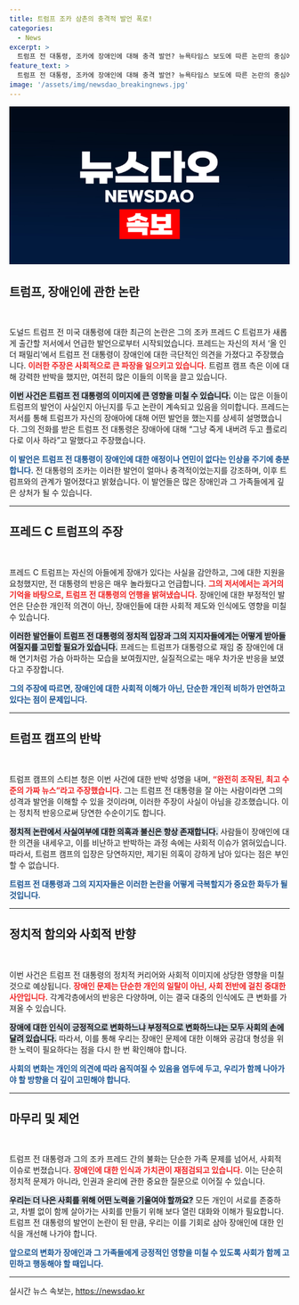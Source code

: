 ```yaml
---
title: 트럼프 조카 삼촌의 충격적 발언 폭로!
categories:
  - News
excerpt: >
  트럼프 전 대통령, 조카에 장애인에 대해 충격 발언? 뉴욕타임스 보도에 따른 논란의 중심에 서 있다. 조카의 폭로가 진실인지 가짜 뉴스인지, 트럼프 캠프의 반박과 함께 밝혀진다! 클릭해 자세한 내용을 확인하세요!
feature_text: >
  트럼프 전 대통령, 조카에 장애인에 대해 충격 발언? 뉴욕타임스 보도에 따른 논란의 중심에 서 있다. 조카의 폭로가 진실인지 가짜 뉴스인지, 트럼프 캠프의 반박과 함께 밝혀진다! 클릭해 자세한 내용을 확인하세요!
image: '/assets/img/newsdao_breakingnews.jpg'
---
```


<p><img src="/assets/img/newsdao_breakingnews.jpg" alt="implanttips 속보" /></p>

<h2 data-ke-size="size26">트럼프, 장애인에 관한 논란</h2>

<p data-ke-size="size16">&nbsp;</p>

<p>도널드 트럼프 전 미국 대통령에 대한 최근의 논란은 그의 조카 프레드 C 트럼프가 새롭게 출간할 저서에서 언급한 발언으로부터 시작되었습니다. 프레드는 자신의 저서 ‘올 인 더 패밀리’에서 트럼프 전 대통령이 장애인에 대한 극단적인 의견을 가졌다고 주장했습니다. <b><span style="color: #ee2323;">이러한 주장은 사회적으로 큰 파장을 일으키고 있습니다.</span></b> 트럼프 캠프 측은 이에 대해 강력한 반박을 했지만, 여전히 많은 이들의 이목을 끌고 있습니다.</p>

<p><b><span style="background-color: #21538527;">이번 사건은 트럼프 전 대통령의 이미지에 큰 영향을 미칠 수 있습니다.</span></b> 이는 많은 이들이 트럼프의 발언이 사실인지 아닌지를 두고 논란이 계속되고 있음을 의미합니다. 프레드는 저서를 통해 트럼프가 자신의 장애아에 대해 어떤 발언을 했는지를 상세히 설명했습니다. 그의 전화를 받은 트럼프 전 대통령은 장애아에 대해 “그냥 죽게 내버려 두고 플로리다로 이사 하라”고 말했다고 주장했습니다.</p>

<p><b><span style="color: #1a5490;">이 발언은 트럼프 전 대통령이 장애인에 대한 애정이나 연민이 없다는 인상을 주기에 충분합니다.</span></b> 전 대통령의 조카는 이러한 발언이 얼마나 충격적이었는지를 강조하며, 이후 트럼프와의 관계가 멀어졌다고 밝혔습니다. 이 발언들은 많은 장애인과 그 가족들에게 깊은 상처가 될 수 있습니다.</p>

<hr>

<h2 data-ke-size="size26">프레드 C 트럼프의 주장</h2>

<p data-ke-size="size16">&nbsp;</p>

<p>프레드 C 트럼프는 자신의 아들에게 장애가 있다는 사실을 감안하고, 그에 대한 지원을 요청했지만, 전 대통령의 반응은 매우 놀라웠다고 언급합니다. <b><span style="color: #ee2323;">그의 저서에서는 과거의 기억을 바탕으로, 트럼프 전 대통령의 언행을 밝혀냈습니다.</span></b> 장애인에 대한 부정적인 발언은 단순한 개인적 의견이 아닌, 장애인들에 대한 사회적 제도와 인식에도 영향을 미칠 수 있습니다.</p>

<p><b><span style="background-color: #21538527;">이러한 발언들이 트럼프 전 대통령의 정치적 입장과 그의 지지자들에게는 어떻게 받아들여질지를 고민할 필요가 있습니다.</span></b> 프레드는 트럼프가 대통령으로 재임 중 장애인에 대해 연기처럼 가슴 아파하는 모습을 보여줬지만, 실질적으로는 매우 차가운 반응을 보였다고 주장합니다.</p>

<p><b><span style="color: #1a5490;">그의 주장에 따르면, 장애인에 대한 사회적 이해가 아닌, 단순한 개인적 비하가 만연하고 있다는 점이 문제입니다.</span></b></p>

<hr>

<h2 data-ke-size="size26">트럼프 캠프의 반박</h2>

<p data-ke-size="size16">&nbsp;</p>

<p>트럼프 캠프의 스티븐 청은 이번 사건에 대한 반박 성명을 내며, <b><span style="color: #ee2323;">“완전히 조작된, 최고 수준의 가짜 뉴스”라고 주장했습니다.</span></b> 그는 트럼프 전 대통령을 잘 아는 사람이라면 그의 성격과 발언을 이해할 수 있을 것이라며, 이러한 주장이 사실이 아님을 강조했습니다. 이는 정치적 반응으로써 당연한 수순이기도 합니다.</p>

<p><b><span style="background-color: #21538527;">정치적 논란에서 사실여부에 대한 의혹과 불신은 항상 존재합니다.</span></b> 사람들이 장애인에 대한 의견을 내세우고, 이를 비난하고 반박하는 과정 속에는 사회적 이슈가 얽혀있습니다. 따라서, 트럼프 캠프의 입장은 당연하지만, 제기된 의혹이 강하게 남아 있다는 점은 부인할 수 없습니다.</p>

<p><b><span style="color: #1a5490;">트럼프 전 대통령과 그의 지지자들은 이러한 논란을 어떻게 극복할지가 중요한 화두가 될 것입니다.</span></b></p>

<hr>

<h2 data-ke-size="size26">정치적 함의와 사회적 반향</h2>

<p data-ke-size="size16">&nbsp;</p>

<p>이번 사건은 트럼프 전 대통령의 정치적 커리어와 사회적 이미지에 상당한 영향을 미칠 것으로 예상됩니다. <b><span style="color: #ee2323;">장애인 문제는 단순한 개인의 일탈이 아닌, 사회 전반에 걸친 중대한 사안입니다.</span></b> 각계각층에서의 반응은 다양하며, 이는 결국 대중의 인식에도 큰 변화를 가져올 수 있습니다.</p>

<p><b><span style="background-color: #21538527;">장애에 대한 인식이 긍정적으로 변화하느냐 부정적으로 변화하느냐는 모두 사회의 손에 달려 있습니다.</span></b> 따라서, 이를 통해 우리는 장애인 문제에 대한 이해와 공감대 형성을 위한 노력이 필요하다는 점을 다시 한 번 확인해야 합니다.</p>

<p><b><span style="color: #1a5490;">사회의 변화는 개인의 의견에 따라 움직여질 수 있음을 염두에 두고, 우리가 함께 나아가야 할 방향을 더 깊이 고민해야 합니다.</span></b></p>

<hr>

<h2 data-ke-size="size26">마무리 및 제언</h2>

<p data-ke-size="size16">&nbsp;</p>

<p>트럼프 전 대통령과 그의 조카 프레드 간의 불화는 단순한 가족 문제를 넘어서, 사회적 이슈로 번졌습니다. <b><span style="color: #ee2323;">장애인에 대한 인식과 가치관이 재점검되고 있습니다.</span></b> 이는 단순히 정치적 문제가 아니라, 인권과 윤리에 관한 중요한 질문으로 이어질 수 있습니다.</p>

<p><b><span style="background-color: #21538527;">우리는 더 나은 사회를 위해 어떤 노력을 기울여야 할까요?</span></b> 모든 개인이 서로를 존중하고, 차별 없이 함께 살아가는 사회를 만들기 위해 보다 열린 대화와 이해가 필요합니다. 트럼프 전 대통령의 발언이 논란이 된 만큼, 우리는 이를 기회로 삼아 장애인에 대한 인식을 개선해 나가야 합니다.</p>

<p><b><span style="color: #1a5490;">앞으로의 변화가 장애인과 그 가족들에게 긍정적인 영향을 미칠 수 있도록 사회가 함께 고민하고 행동해야 할 때입니다.</span></b></p>

<hr>
실시간 뉴스 속보는, <a href="https://newsdao.kr" rel="dofollow">https://newsdao.kr</a>


